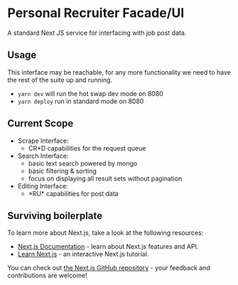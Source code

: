 # Personal Recruiter Facade/UI
A standard Next JS service for interfacing with job post data.

## Usage
This interface may be reachable, for any more functionality we need to have the rest of the suite up and running.
- `yarn dev` will run the hot swap dev mode on 8080
- `yarn deploy` run in standard mode on 8080

## Current Scope <!--TODO:keep this up to date/high-level change log-->

- Scrape Interface:
    - CR\*D capabilities for the request queue
- Search Interface:
    - basic text search powered by mongo
    - basic filtering & sorting
    - focus on displaying all result sets without pagination
- Editing Interface:
    - \*RU\* capabilities for post data

## Surviving boilerplate

To learn more about Next.js, take a look at the following resources:

- [Next.js Documentation](https://nextjs.org/docs) - learn about Next.js features and API.
- [Learn Next.js](https://nextjs.org/learn) - an interactive Next.js tutorial.

You can check out [the Next.js GitHub repository](https://github.com/vercel/next.js/) - your feedback and contributions are welcome!

